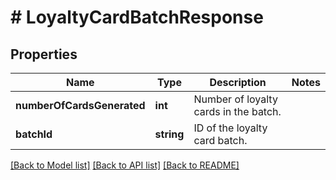 # # LoyaltyCardBatchResponse

## Properties

Name | Type | Description | Notes
------------ | ------------- | ------------- | -------------
**numberOfCardsGenerated** | **int** | Number of loyalty cards in the batch. | 
**batchId** | **string** | ID of the loyalty card batch. | 

[[Back to Model list]](../../README.md#documentation-for-models) [[Back to API list]](../../README.md#documentation-for-api-endpoints) [[Back to README]](../../README.md)



